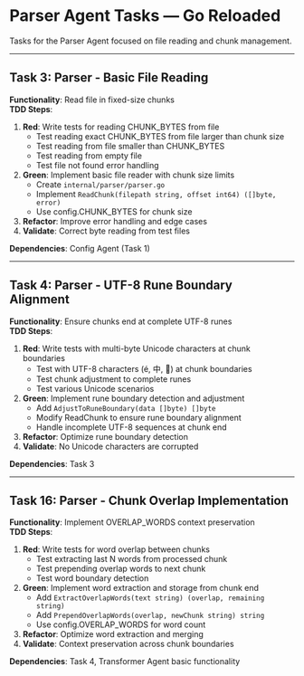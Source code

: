 # Parser Agent Tasks — Go Reloaded

Tasks for the Parser Agent focused on file reading and chunk management.

---

## Task 3: Parser - Basic File Reading
**Functionality**: Read file in fixed-size chunks  
**TDD Steps**:
1. **Red**: Write tests for reading CHUNK_BYTES from file
   - Test reading exact CHUNK_BYTES from file larger than chunk size
   - Test reading from file smaller than CHUNK_BYTES
   - Test reading from empty file
   - Test file not found error handling
2. **Green**: Implement basic file reader with chunk size limits
   - Create `internal/parser/parser.go`
   - Implement `ReadChunk(filepath string, offset int64) ([]byte, error)`
   - Use config.CHUNK_BYTES for chunk size
3. **Refactor**: Improve error handling and edge cases
4. **Validate**: Correct byte reading from test files

**Dependencies**: Config Agent (Task 1)

---

## Task 4: Parser - UTF-8 Rune Boundary Alignment
**Functionality**: Ensure chunks end at complete UTF-8 runes  
**TDD Steps**:
1. **Red**: Write tests with multi-byte Unicode characters at chunk boundaries
   - Test with UTF-8 characters (é, 中, 🚀) at chunk boundaries
   - Test chunk adjustment to complete runes
   - Test various Unicode scenarios
2. **Green**: Implement rune boundary detection and adjustment
   - Add `AdjustToRuneBoundary(data []byte) []byte`
   - Modify ReadChunk to ensure rune boundary alignment
   - Handle incomplete UTF-8 sequences at chunk end
3. **Refactor**: Optimize rune boundary detection
4. **Validate**: No Unicode characters are corrupted

**Dependencies**: Task 3

---

## Task 16: Parser - Chunk Overlap Implementation
**Functionality**: Implement OVERLAP_WORDS context preservation  
**TDD Steps**:
1. **Red**: Write tests for word overlap between chunks
   - Test extracting last N words from processed chunk
   - Test prepending overlap words to next chunk
   - Test word boundary detection
2. **Green**: Implement word extraction and storage from chunk end
   - Add `ExtractOverlapWords(text string) (overlap, remaining string)`
   - Add `PrependOverlapWords(overlap, newChunk string) string`
   - Use config.OVERLAP_WORDS for word count
3. **Refactor**: Optimize word extraction and merging
4. **Validate**: Context preservation across chunk boundaries

**Dependencies**: Task 4, Transformer Agent basic functionality